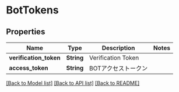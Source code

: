 # BotTokens

## Properties

Name | Type | Description | Notes
------------ | ------------- | ------------- | -------------
**verification_token** | **String** | Verification Token | 
**access_token** | **String** | BOTアクセストークン | 

[[Back to Model list]](../README.md#documentation-for-models) [[Back to API list]](../README.md#documentation-for-api-endpoints) [[Back to README]](../README.md)


